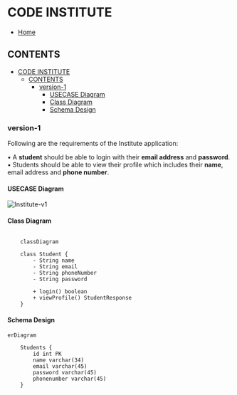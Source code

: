 # CODE INSTITUTE

- [Home](../../../../../../README.md)

## CONTENTS

- [CODE INSTITUTE](#code-institute)
  - [CONTENTS](#contents)
    - [version-1](#version-1)
      - [USECASE Diagram](#usecase-diagram)
      - [Class Diagram](#class-diagram)
      - [Schema Design](#schema-design)

### version-1

Following are the requirements of the Institute application:

• A **student** should be able to login with their **email address** and **password**.
• Students should be able to view their profile which includes their **name**, email address and **phone number**.

#### USECASE Diagram

![Institute-v1](https://www.plantuml.com/plantuml/proxy?cache=no&src=https://raw.githubusercontent.com/NIKHILSHADOW/design-problems/master/src/main/java/com/example/institute/static/institute.iuml)

#### Class Diagram

```mermaid

    classDiagram

    class Student {
        - String name
        - String email
        - String phoneNumber
        - String password

        + login() boolean
        + viewProfile() StudentResponse
    }
```

#### Schema Design

```mermaid
erDiagram

    Students {
        id int PK
        name varchar(34)
        email varchar(45)
        password varchar(45)
        phonenumber varchar(45)
    }
```
